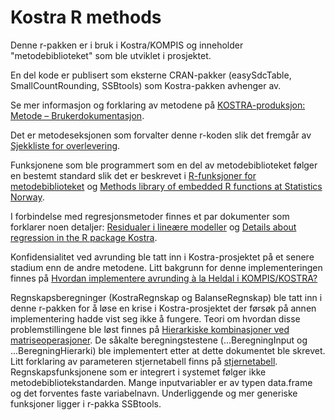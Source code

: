 # Kostra R methods

Denne r-pakken er i bruk i Kostra/KOMPIS og inneholder "metodebiblioteket" som ble utviklet i prosjektet. 

En del kode er publisert som eksterne CRAN-pakker (easySdcTable, SmallCountRounding, SSBtools) som Kostra-pakken avhenger av.

Se mer informasjon og forklaring av metodene på [KOSTRA-produksjon: Metode – Brukerdokumentasjon](https://wiki.ssb.no/display/KOSPRO/Metode+-+Brukerdokumentasjon).

Det er metodeseksjonen som forvalter denne r-koden slik det fremgår av [Sjekkliste for overlevering](https://wiki.ssb.no/pages/viewpage.action?pageId=66848286).

Funksjonene som ble programmert som en del av metodebiblioteket følger en bestemt standard slik det er beskrevet i  [R-funksjoner for metodebiblioteket](https://wiki.ssb.no/display/s880/R-funksjoner+for+metodebiblioteket+20.april+2017) og  [Methods library of embedded R functions at Statistics Norway](https://wiki.ssb.no/display/s880/Methods+library+of+embedded+R+functions+at+Statistics+Norway).

I forbindelse med regresjonsmetoder finnes et par dokumenter som forklarer noen detaljer: [Residualer i lineære modeller](https://wiki.ssb.no/display/s880/Residualer) og [Details about regression in the R package Kostra](https://wiki.ssb.no/display/s880/Details+about+regression+in+the+R+package+Kostra).

Konfidensialitet ved avrunding ble tatt inn i Kostra-prosjektet på et senere stadium enn de andre metodene. Litt bakgrunn for denne implementeringen finnes på [Hvordan implementere avrunding à la Heldal i KOMPIS/KOSTRA?](https://wiki.ssb.no/pages/viewpage.action?pageId=148571267)


Regnskapsberegninger (KostraRegnskap og BalanseRegnskap) ble tatt inn i denne r-pakken for å løse en krise i Kostra-prosjektet der førsøk på annen implementering hadde vist seg ikke å fungere. Teori om hvordan disse problemstillingene ble løst finnes på [Hierarkiske kombinasjoner ved matriseoperasjoner](https://wiki.ssb.no/display/s880/Hierarkiske+kombinasjoner+ved+matriseoperasjoner). De såkalte beregningstestene (...BeregningInput og ...BeregningHierarki) ble implementert etter at dette dokumentet ble skrevet. 
Litt forklaring av parameteren stjernetabell finns på [stjernetabell](https://wiki.ssb.no/display/s880/stjernetabell). Regnskapsfunksjonene som er integrert i systemet følger ikke metodebibliotekstandarden. Mange inputvariabler er av typen data.frame og det forventes faste variabelnavn. Underliggende og mer generiske funksjoner ligger i r-pakka SSBtools.



